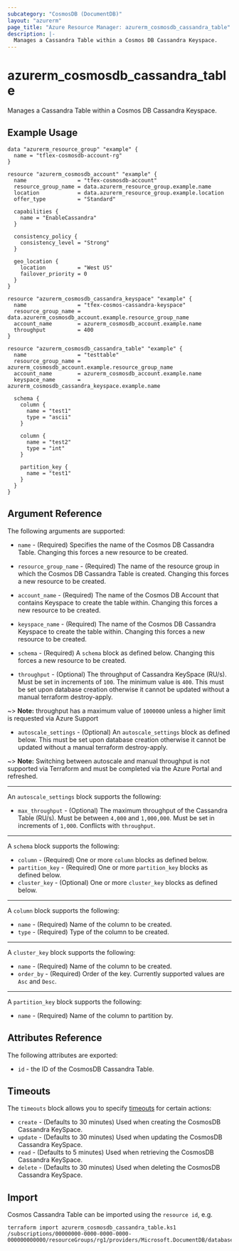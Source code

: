 ```yaml
---
subcategory: "CosmosDB (DocumentDB)"
layout: "azurerm"
page_title: "Azure Resource Manager: azurerm_cosmosdb_cassandra_table"
description: |-
  Manages a Cassandra Table within a Cosmos DB Cassandra Keyspace.
---
```


# azurerm_cosmosdb_cassandra_table

Manages a Cassandra Table within a Cosmos DB Cassandra Keyspace.

## Example Usage

```hcl
data "azurerm_resource_group" "example" {
  name = "tflex-cosmosdb-account-rg"
}

resource "azurerm_cosmosdb_account" "example" {
  name                = "tfex-cosmosdb-account"
  resource_group_name = data.azurerm_resource_group.example.name
  location            = data.azurerm_resource_group.example.location
  offer_type          = "Standard"

  capabilities {
    name = "EnableCassandra"
  }

  consistency_policy {
    consistency_level = "Strong"
  }

  geo_location {
    location          = "West US"
    failover_priority = 0
  }
}

resource "azurerm_cosmosdb_cassandra_keyspace" "example" {
  name                = "tfex-cosmos-cassandra-keyspace"
  resource_group_name = data.azurerm_cosmosdb_account.example.resource_group_name
  account_name        = azurerm_cosmosdb_account.example.name
  throughput          = 400
}

resource "azurerm_cosmosdb_cassandra_table" "example" {
  name                = "testtable"
  resource_group_name = azurerm_cosmosdb_account.example.resource_group_name
  account_name        = azurerm_cosmosdb_account.example.name
  keyspace_name       = azurerm_cosmosdb_cassandra_keyspace.example.name

  schema {
    column {
      name = "test1"
      type = "ascii"
    }

    column {
      name = "test2"
      type = "int"
    }

    partition_key {
      name = "test1"
    }
  }
}
```

## Argument Reference

The following arguments are supported:

* `name` - (Required) Specifies the name of the Cosmos DB Cassandra Table. Changing this forces a new resource to be created.

* `resource_group_name` - (Required) The name of the resource group in which the Cosmos DB Cassandra Table is created. Changing this forces a new resource to be created.

* `account_name` - (Required) The name of the Cosmos DB Account that contains Keyspace to create the table within. Changing this forces a new resource to be created.

* `keyspace_name` - (Required) The name of the Cosmos DB Cassandra Keyspace to create the table within. Changing this forces a new resource to be created.

* `schema` - (Required) A `schema` block as defined below. Changing this forces a new resource to be created.

* `throughput` - (Optional) The throughput of Cassandra KeySpace (RU/s). Must be set in increments of `100`. The minimum value is `400`. This must be set upon database creation otherwise it cannot be updated without a manual terraform destroy-apply.

~> **Note:** throughput has a maximum value of `1000000` unless a higher limit is requested via Azure Support

* `autoscale_settings` - (Optional) An `autoscale_settings` block as defined below. This must be set upon database creation otherwise it cannot be updated without a manual terraform destroy-apply.

~> **Note:** Switching between autoscale and manual throughput is not supported via Terraform and must be completed via the Azure Portal and refreshed.

---

An `autoscale_settings` block supports the following:

* `max_throughput` - (Optional) The maximum throughput of the Cassandra Table (RU/s). Must be between `4,000` and `1,000,000`. Must be set in increments of `1,000`. Conflicts with `throughput`.

---

A `schema` block supports the following:

* `column` - (Required) One or more `column` blocks as defined below.
* `partition_key` - (Required) One or more `partition_key` blocks as defined below.
* `cluster_key` - (Optional) One or more `cluster_key` blocks as defined below.

---

A `column` block supports the following:

* `name` - (Required) Name of the column to be created.
* `type` - (Required) Type of the column to be created.

---

A `cluster_key` block supports the following:

* `name` - (Required) Name of the column to be created.
* `order_by` - (Required) Order of the key. Currently supported values are `Asc` and `Desc`.

---

A `partition_key` block supports the following:

* `name` - (Required) Name of the column to partition by.

## Attributes Reference

The following attributes are exported:

* `id` - the ID of the CosmosDB Cassandra Table.

## Timeouts

The `timeouts` block allows you to specify [timeouts](https://www.terraform.io/docs/configuration/resources.html#timeouts) for certain actions:

* `create` - (Defaults to 30 minutes) Used when creating the CosmosDB Cassandra KeySpace.
* `update` - (Defaults to 30 minutes) Used when updating the CosmosDB Cassandra KeySpace.
* `read` - (Defaults to 5 minutes) Used when retrieving the CosmosDB Cassandra KeySpace.
* `delete` - (Defaults to 30 minutes) Used when deleting the CosmosDB Cassandra KeySpace.

## Import

Cosmos Cassandra Table can be imported using the `resource id`, e.g.

```shell
terraform import azurerm_cosmosdb_cassandra_table.ks1 /subscriptions/00000000-0000-0000-0000-000000000000/resourceGroups/rg1/providers/Microsoft.DocumentDB/databaseAccounts/account1/cassandraKeyspaces/ks1/tables/table1
```

